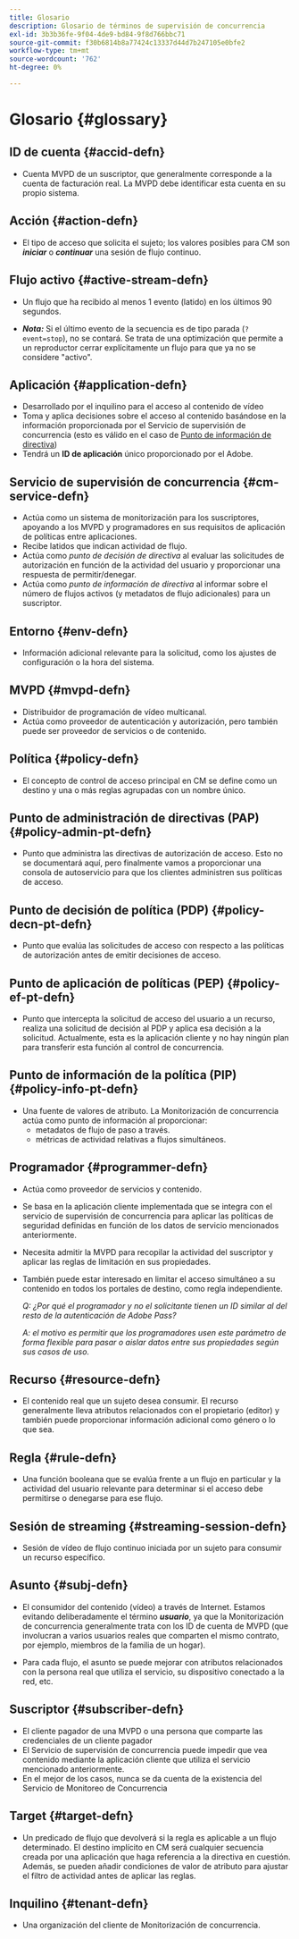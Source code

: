 ```yaml
---
title: Glosario
description: Glosario de términos de supervisión de concurrencia
exl-id: 3b3b36fe-9f04-4de9-bd84-9f8d766bbc71
source-git-commit: f30b6814b8a77424c13337d44d7b247105e0bfe2
workflow-type: tm+mt
source-wordcount: '762'
ht-degree: 0%

---
```


# Glosario {#glossary}

## ID de cuenta {#accid-defn}

* Cuenta MVPD de un suscriptor, que generalmente corresponde a la cuenta de facturación real. La MVPD debe identificar esta cuenta en su propio sistema.

## Acción {#action-defn}

* El tipo de acceso que solicita el sujeto; los valores posibles para CM son ***iniciar*** o ***continuar*** una sesión de flujo continuo.

## Flujo activo {#active-stream-defn}

* Un flujo que ha recibido al menos 1 evento (latido) en los últimos 90 segundos.

* ***Nota:*** Si el último evento de la secuencia es de tipo parada (`?event=stop`), no se contará. Se trata de una optimización que permite a un reproductor cerrar explícitamente un flujo para que ya no se considere &quot;activo&quot;.

## Aplicación {#application-defn}

* Desarrollado por el inquilino para el acceso al contenido de vídeo
* Toma y aplica decisiones sobre el acceso al contenido basándose en la información proporcionada por el Servicio de supervisión de concurrencia (esto es válido en el caso de [Punto de información de directiva](/help/concurrency-monitoring/policy-info-pt-versionone.md))
* Tendrá un **ID de aplicación** único proporcionado por el Adobe.

## Servicio de supervisión de concurrencia {#cm-service-defn}

* Actúa como un sistema de monitorización para los suscriptores, apoyando a los MVPD y programadores en sus requisitos de aplicación de políticas entre aplicaciones.
* Recibe latidos que indican actividad de flujo.
* Actúa como _punto de decisión de directiva_ al evaluar las solicitudes de autorización en función de la actividad del usuario y proporcionar una respuesta de permitir/denegar.
* Actúa como _punto de información de directiva_ al informar sobre el número de flujos activos (y metadatos de flujo adicionales) para un suscriptor.

## Entorno {#env-defn}

* Información adicional relevante para la solicitud, como los ajustes de configuración o la hora del sistema.

## MVPD {#mvpd-defn}

* Distribuidor de programación de vídeo multicanal.
* Actúa como proveedor de autenticación y autorización, pero también puede ser proveedor de servicios o de contenido.

## Política {#policy-defn}

* El concepto de control de acceso principal en CM se define como un destino y una o más reglas agrupadas con un nombre único.

## Punto de administración de directivas (PAP) {#policy-admin-pt-defn}

* Punto que administra las directivas de autorización de acceso. Esto no se documentará aquí, pero finalmente vamos a proporcionar una consola de autoservicio para que los clientes administren sus políticas de acceso.

## Punto de decisión de política (PDP) {#policy-decn-pt-defn}

* Punto que evalúa las solicitudes de acceso con respecto a las políticas de autorización antes de emitir decisiones de acceso.

## Punto de aplicación de políticas (PEP) {#policy-ef-pt-defn}

* Punto que intercepta la solicitud de acceso del usuario a un recurso, realiza una solicitud de decisión al PDP y aplica esa decisión a la solicitud. Actualmente, esta es la aplicación cliente y no hay ningún plan para transferir esta función al control de concurrencia.

## Punto de información de la política (PIP) {#policy-info-pt-defn}

* Una fuente de valores de atributo. La Monitorización de concurrencia actúa como punto de información al proporcionar:
   * metadatos de flujo de paso a través.
   * métricas de actividad relativas a flujos simultáneos.

## Programador {#programmer-defn}

* Actúa como proveedor de servicios y contenido.
* Se basa en la aplicación cliente implementada que se integra con el servicio de supervisión de concurrencia para aplicar las políticas de seguridad definidas en función de los datos de servicio mencionados anteriormente.
* Necesita admitir la MVPD para recopilar la actividad del suscriptor y aplicar las reglas de limitación en sus propiedades.
* También puede estar interesado en limitar el acceso simultáneo a su contenido en todos los portales de destino, como regla independiente.

  *Q: ¿Por qué el programador y no el solicitante tienen un ID similar al del resto de la autenticación de Adobe Pass?*

  *A: el motivo es permitir que los programadores usen este parámetro de forma flexible para pasar o aislar datos entre sus propiedades según sus casos de uso.*

## Recurso {#resource-defn}

* El contenido real que un sujeto desea consumir. El recurso generalmente lleva atributos relacionados con el propietario (editor) y también puede proporcionar información adicional como género o lo que sea.

## Regla {#rule-defn}

* Una función booleana que se evalúa frente a un flujo en particular y la actividad del usuario relevante para determinar si el acceso debe permitirse o denegarse para ese flujo.

## Sesión de streaming {#streaming-session-defn}

* Sesión de vídeo de flujo continuo iniciada por un sujeto para consumir un recurso específico.

## Asunto {#subj-defn}

* El consumidor del contenido (vídeo) a través de Internet. Estamos evitando deliberadamente el término _&#x200B;**usuario**&#x200B;_, ya que la Monitorización de concurrencia generalmente trata con los ID de cuenta de MVPD (que involucran a varios usuarios reales que comparten el mismo contrato, por ejemplo, miembros de la familia de un hogar).

* Para cada flujo, el asunto se puede mejorar con atributos relacionados con la persona real que utiliza el servicio, su dispositivo conectado a la red, etc.

## Suscriptor {#subscriber-defn}

* El cliente pagador de una MVPD o una persona que comparte las credenciales de un cliente pagador
* El Servicio de supervisión de concurrencia puede impedir que vea contenido mediante la aplicación cliente que utiliza el servicio mencionado anteriormente.
* En el mejor de los casos, nunca se da cuenta de la existencia del Servicio de Monitoreo de Concurrencia

## Target {#target-defn}

* Un predicado de flujo que devolverá si la regla es aplicable a un flujo determinado. El destino implícito en CM será cualquier secuencia creada por una aplicación que haga referencia a la directiva en cuestión. Además, se pueden añadir condiciones de valor de atributo para ajustar el filtro de actividad antes de aplicar las reglas.

## Inquilino {#tenant-defn}

* Una organización del cliente de Monitorización de concurrencia.
